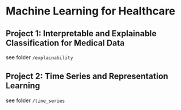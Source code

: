 # Machine Learning for Healthcare

## Project 1: Interpretable and Explainable Classification for Medical Data
see folder `/explainability`

## Project 2: Time Series and Representation Learning
see folder `/time_series`